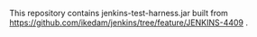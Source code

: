 This repository contains jenkins-test-harness.jar built from https://github.com/ikedam/jenkins/tree/feature/JENKINS-4409 .
